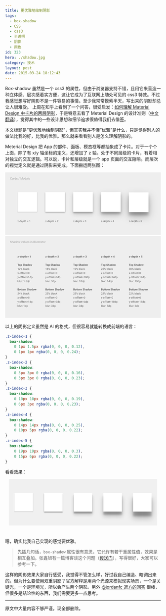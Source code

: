 ```yaml
---
title: 更优雅地绘制阴影
tags:
  - box-shadow
  - CSS
  - css3
  - 半透明
  - 阴影
  - 颜色
id: 323
hero: ./shadow.jpg
category: 技术
layout: post
date: 2015-03-24 18:12:43
---
```


Box-shadow 虽然是一个 css3 的属性，但由于浏览器支持不错，且用它来营造一种立体感、层次感着实方便，这让它成为了互联网上随处可见的 css3 特效。不过我感觉想写好阴影不是一件容易的事情。至少我常常摸索半天，写出来的阴影却总让人很难受。 上周在知乎上看到了一个问答，很受启发：[如何理解 Material Design 中卡片的两层阴影](http://www.zhihu.com/question/28865209)，于是特意去看了 Meterial Design 的设计准则（[中文翻译](http://design.1sters.com/material_design/layout/layout-principles.html)），觉得其中的一些设计思想和细节追求很值得我们去借签。

本文标题是“更优雅地绘制阴影”，但其实我并不懂“优雅”是什么，只是觉得别人的做法比我的好，比我的优雅。那么就来看看别人是怎么理解阴影的。

Meterial Design 把 App 的部件、面板、模态框等都抽象成了卡片。对于一个个上面，除了有 x/y 轴坐标的定义，还增加了 z 轴。处于不同层级的卡片，有着相对独立的交互逻辑。可以说，卡片和层级就是一个 app 页面的交互隐喻。而层次的视觉定义就是通过阴影来完成。下面搬运两张图：

![layout-principles-dimensionality-shadows-01_large_mdpi](./shadow/layout-principles-dimensionality-shadows-01_large_mdpi.png)
![layout-principles-dimensionality-shadows-08_large_mdpi](./shadow/layout-principles-dimensionality-shadows-08_large_mdpi.png)

以上的阴影定义虽然是 AI 的格式，但很容易就能转换成前端的语言：

```css
.z-index-1 {
  box-shadow:
    0 1px 1.5px rgba(0, 0, 0, 0.12),
    0 1px 1px rgba(0, 0, 0, 0.24);
}
.z-index-2 {
  box-shadow:
    0 3px 3px 0 rgba(0, 0, 0, 0.16),
    0 3px 3px 0 rgba(0, 0, 0, 0.23);
}
.z-index-3 {
  box-shadow:
    0 10px 10px rgba(0, 0, 0, 0.19),
    0 6px 3px rgba(0, 0, 0, 0.23);
}
.z-index-4 {
  box-shadow:
    0 14px 14px rgba(0, 0, 0, 0.25),
    0 10px 5px rgba(0, 0, 0, 0.22);
}
.z-index-5 {
  box-shadow:
    0 19px 19px rgba(0, 0, 0, 0.3),
    0 15px 6px rgba(0, 0, 0, 0.22);
}
```

看看效果：

<div class="box-container">
    <div class="box z-index-1"></div>
    <div class="box z-index-2"></div>
    <div class="box z-index-3"></div>
    <div class="box z-index-4"></div>
    <div class="box z-index-5"></div>
</div>

嗯，确实比我自己实现的感觉要优雅。

> 先插几句话，`box-shadow` 属性很有意思，它允许有若干重属性值，效果是相互叠加。张鑫旭有一篇博客谈这个问题（[传送门](http://www.zhangxinxu.com/wordpress/2013/11/css-css3-box-shadow-%E7%9B%92%E9%98%B4%E5%BD%B1-%E5%9B%BE%E5%BD%A2%E7%94%9F%E6%88%90%E6%8A%80%E6%9C%AF/)），写得很好，大家可以参考一下。

这样的阴影效果大家自行感受，我觉得不管怎么样，好过我自己编造、瞎调出来的。但为什么要使用双重阴影？官方解释是用两个光源来模拟现实场景，一个是关键光，一个是环境光，所以会产生两个阴影。另外 [@jordanfc 迟方的回答](http://www.zhihu.com/question/28865209/answer/42385558) 很棒，但很多是结论性的东西，我们需要更多一点思考。

---

原文中大量内容不够严谨，现全部删除。

<style>
.z-index-1{
    box-shadow: 0 1px 1.5px rgba(0,0,0,0.12), 0 1px 1px rgba(0,0,0,0.24);
}
.z-index-2{
    box-shadow: 0 3px 3px 0 rgba(0,0,0,0.16), 0 3px 3px 0 rgba(0,0,0,0.23);
}
.z-index-3{
    box-shadow: 0 10px 10px rgba(0,0,0,0.19), 0 6px 3px rgba(0,0,0,0.23);
}
.z-index-4{
    box-shadow: 0 14px 14px rgba(0,0,0,0.25), 0 10px 5px rgba(0,0,0,0.22);
}
.z-index-5{
    box-shadow: 0 19px 19px rgba(0,0,0,0.30), 0 15px 6px rgba(0,0,0,0.22);
}
.box-container {
    width: 480px;
    display: flex;
    justify-content: space-around;
    height: 150px;
    align-items: center;
    background: #f0f0f0;
    margin: 0 auto 40px;
}
.box {
    width: 60px;
    height: 60px;
    background: #fff;
}
</style>
